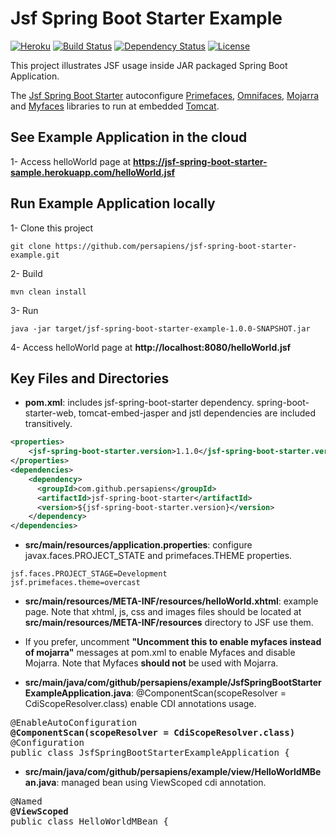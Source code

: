 Jsf Spring Boot Starter Example
=====
[![Heroku](http://heroku-badge.herokuapp.com/?app=heroku-badge)](https://jsf-spring-boot-starter-sample.herokuapp.com/helloWorld.jsf)
[![Build Status](https://travis-ci.org/persapiens/jsf-spring-boot-starter-example.svg?branch=master)](https://travis-ci.org/persapiens/jsf-spring-boot-starter)
[![Dependency Status](https://www.versioneye.com/user/projects/573c95eace8d0e004130bd98/badge.svg?style=flat)](https://www.versioneye.com/user/projects/573c95eace8d0e004130bd98)
[![License](http://img.shields.io/:license-apache-blue.svg)](http://www.apache.org/licenses/LICENSE-2.0.html)

This project illustrates JSF usage inside JAR packaged Spring Boot Application.

The [Jsf Spring Boot Starter](https://github.com/persapiens/jsf-spring-boot-starter) autoconfigure [Primefaces](http://primefaces.org/), [Omnifaces](http://omnifaces.org/), [Mojarra](https://javaserverfaces.java.net/) and [Myfaces](http://myfaces.apache.org) libraries to run at embedded [Tomcat](http://tomcat.apache.org/).

## See Example Application in the cloud

1- Access helloWorld page at **https://jsf-spring-boot-starter-sample.herokuapp.com/helloWorld.jsf**

## Run Example Application locally

1- Clone this project
```Shell
git clone https://github.com/persapiens/jsf-spring-boot-starter-example.git
```

2- Build
```Shell
mvn clean install
```

3- Run
```Shell
java -jar target/jsf-spring-boot-starter-example-1.0.0-SNAPSHOT.jar
```

4- Access helloWorld page at **http://localhost:8080/helloWorld.jsf**

## Key Files and Directories

- **pom.xml**: includes jsf-spring-boot-starter dependency. spring-boot-starter-web, tomcat-embed-jasper and jstl dependencies are included transitively.

```xml
<properties>
    <jsf-spring-boot-starter.version>1.1.0</jsf-spring-boot-starter.version>
</properties>
<dependencies>
    <dependency>
      <groupId>com.github.persapiens</groupId>
      <artifactId>jsf-spring-boot-starter</artifactId>
      <version>${jsf-spring-boot-starter.version}</version>
    </dependency>
</dependencies>
```

- **src/main/resources/application.properties**: configure javax.faces.PROJECT_STATE and primefaces.THEME properties.

```properties
jsf.faces.PROJECT_STAGE=Development
jsf.primefaces.theme=overcast
```

- **src/main/resources/META-INF/resources/helloWorld.xhtml**: example page. Note that xhtml, js, css and images files should be located at **src/main/resources/META-INF/resources** directory to JSF use them.

- If you prefer, uncomment **"Uncomment this to enable myfaces instead of mojarra"** messages at pom.xml to enable Myfaces and disable Mojarra. Note that Myfaces **should not** be used with Mojarra. 

- **src/main/java/com/github/persapiens/example/JsfSpringBootStarterExampleApplication.java**: @ComponentScan(scopeResolver = CdiScopeResolver.class) enable CDI annotations usage.

<pre>
@EnableAutoConfiguration
<b>@ComponentScan(scopeResolver = CdiScopeResolver.class)</b>
@Configuration
public class JsfSpringBootStarterExampleApplication {
</pre>

- **src/main/java/com/github/persapiens/example/view/HelloWorldMBean.java**: managed bean using ViewScoped cdi annotation.

<pre>
@Named
<b>@ViewScoped</b>
public class HelloWorldMBean {
</pre>
